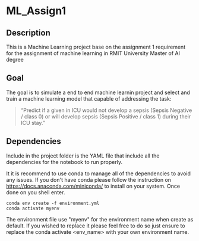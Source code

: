 # ML_Assign1

## Description

This is a Machine Learning project base on the assignment 1 requirement for the assignment of machine learning in RMIT University Master of AI degree

## Goal

The goal is to simulate a end to end machine learnin project and select and train a machine learning model that capable of addressing the task:

> “Predict if a given in ICU would not develop a sepsis (Sepsis Negative / class 0) or
> will develop sepsis (Sepsis Positive / class 1) during their ICU stay.”

## Dependencies

Include in the project folder is the YAML file that include all the dependencies for the notebook to run properly. 

It it is recommend to use conda to manage all of the dependencies to avoid any issues. If you don't have conda please follow the instruction on https://docs.anaconda.com/miniconda/ to install on your system. Once done on you shell enter.

```shell
conda env create -f environment.yml
conda activate myenv
 ```

The environment file use "myenv" for the environment name when create as default. If you wished to replace it please feel free to do so just ensure to replace the conda activate <env_name> with your own environment name.
